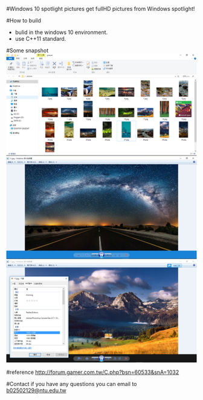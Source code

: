 #Windows 10 spotlight pictures
get fullHD pictures from Windows spotlight!

#How to build
* bulid in the windows 10 environment.
* use C++11 standard.

#Some snapshot 
![demo1](https://github.com/Po-wei/windows-10-pictures/blob/master/demo/demo1.PNG)
![demo2](https://github.com/Po-wei/windows-10-pictures/blob/master/demo/demo3.PNG)
![demo3](https://github.com/Po-wei/windows-10-pictures/blob/master/demo/demo2.PNG)

#reference
http://forum.gamer.com.tw/C.php?bsn=60533&snA=1032

#Contact
 if you have any questions you can email to b02502129@ntu.edu.tw

